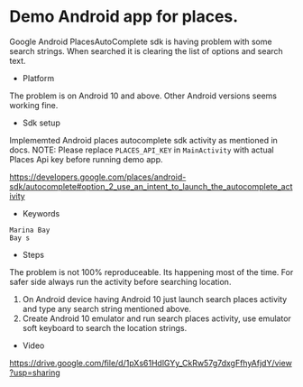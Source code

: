 # Demo Android app for places.

Google Android PlacesAutoComplete sdk is having problem with some search strings. When searched it is clearing the list of options and search text.

- Platform 

The problem is on Android 10 and above. Other Android versions seems working fine.

- Sdk setup

Implememted Android places autocomplete sdk activity as mentioned in docs.
NOTE: Please replace `PLACES_API_KEY` in `MainActivity` with actual Places Api key before running demo app.

https://developers.google.com/places/android-sdk/autocomplete#option_2_use_an_intent_to_launch_the_autocomplete_activity

- Keywords

```
Marina Bay
Bay s
```

- Steps

The problem is not 100% reproduceable. Its happening most of the time. For safer side always run the activity before searching location.

1. On Android device having Android 10 just launch search places activity and type any search string mentioned above.
2. Create Android 10 emulator and run search places activity, use emulator soft keyboard to search the location strings.

- Video

https://drive.google.com/file/d/1pXs61HdlGYy_CkRw57g7dxgFfhyAfjdY/view?usp=sharing
